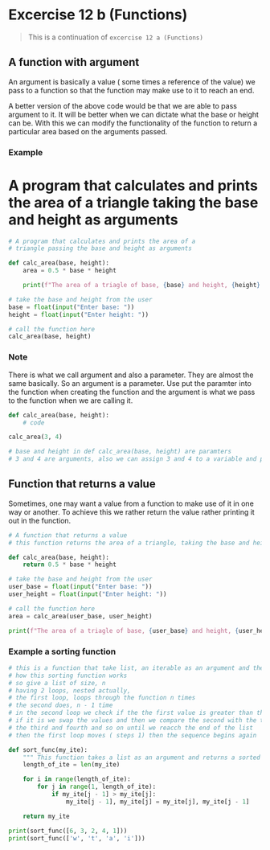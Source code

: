 # Excercise 12 b (Functions)

> This is a continuation of `excercise 12 a (Functions)` 

## A function with argument

An argument is basically a value ( some times a reference of the value) we pass to a function so that the function may make use to it to reach an end.

A better version of the above code would be that we are able to pass argument to it. It will be better when we can dictate what the base or height can be. With this we can modify the functionality of the function to return a particular area based on the arguments passed.

### Example

# A program that calculates and prints the area of a triangle taking the base and height as arguments

``` python
# A program that calculates and prints the area of a 
# triangle passing the base and height as arguments

def calc_area(base, height):
    area = 0.5 * base * height

    print(f"The area of a triagle of base, {base} and height, {height} is {area}")

# take the base and height from the user
base = float(input("Enter base: "))
height = float(input("Enter height: "))

# call the function here
calc_area(base, height)

```

### Note

There is what we call argument and also a parameter. They are almost the same basically. So an argument is a parameter. Use put the paramter into the function when creating the function and the argument is what we pass to the function when we are calling it.

``` python
def calc_area(base, height):
    # code

calc_area(3, 4)

# base and height in def calc_area(base, height) are paramters
# 3 and 4 are arguments, also we can assign 3 and 4 to a variable and pass the variables as argument instead.
```

## Function that returns a value

Sometimes, one may want a value from a function to make use of it in one way or another. To achieve this we rather return the value rather printing it out in the function.

``` python
# A function that returns a value
# this function returns the area of a triangle, taking the base and height as arguments

def calc_area(base, height):
    return 0.5 * base * height

# take the base and height from the user
user_base = float(input("Enter base: "))
user_height = float(input("Enter height: "))

# call the function here
area = calc_area(user_base, user_height)

print(f"The area of a triagle of base, {user_base} and height, {user_height} is {area}")
```

### Example a sorting function

``` python
# this is a function that take list, an iterable as an argument and them sorts it
# how this sorting function works
# so give a list of size, n
# having 2 loops, nested actually,
# the first loop, loops through the function n times
# the second does, n - 1 time
# in the second loop we check if the the first value is greater than the second value
# if it is we swap the values and then we compare the second with the third and then
# the third and fourth and so on until we reacch the end of the list
# then the first loop moves ( steps 1) then the sequence begins again

def sort_func(my_ite):
    """ This function takes a list as an argument and returns a sorted version of it """
    length_of_ite = len(my_ite)

    for i in range(length_of_ite):
        for j in range(1, length_of_ite):
            if my_ite[j - 1] > my_ite[j]:
                my_ite[j - 1], my_ite[j] = my_ite[j], my_ite[j - 1]

    return my_ite

print(sort_func([6, 3, 2, 4, 1]))
print(sort_func(['w', 't', 'a', 'i']))
```

